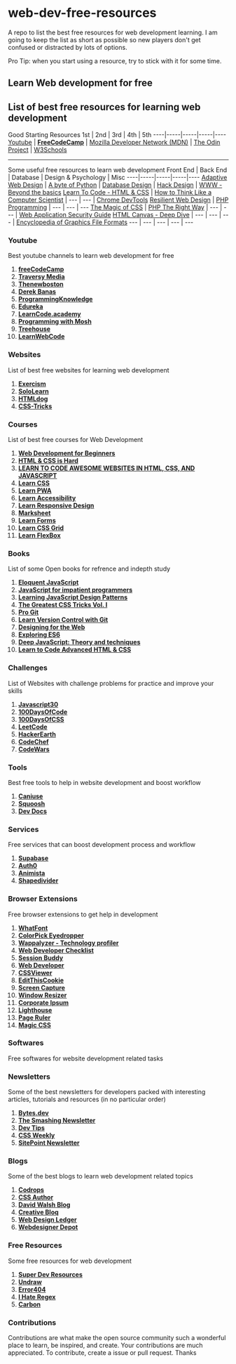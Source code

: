# web-dev-free-resources
A repo to list the best free resources for web development learning. I am going to keep the list as short as possible so new players don't get confused or distracted by lots of options.

Pro Tip: when you start using a resource, try to stick with it for some time.

## Learn Web development for free
List of best free resources for learning web development
---

Good Starting Resources
1st | 2nd | 3rd | 4th | 5th
----|-----|-----|-----|----
[Youtube](http://www.youtube.com/ "Named link title") | **[FreeCodeCamp](https://www.freecodecamp.org/ "Named link title")** | [Mozilla Developer Network (MDN)](https://developer.mozilla.org/en-US/ "Named link title") | [The Odin Project](https://www.theodinproject.com/ "Named link title") | [W3Schools](https://www.w3schools.com/ "Named link title")

---
Some useful free resources to learn web development
Front End | Back End | Database | Design & Psychology | Misc
----|-----|-----|-----|----
[Adaptive Web Design](https://adaptivewebdesign.info/1st-edition/ "Adaptive Web Design") | [A byte of Python](https://python.swaroopch.com/ "A byte of Python") | [Database Design](https://opentextbc.ca/dbdesign01/ "Database Design") | [Hack Design](https://hackdesign.org/ "HackDesign") | [WWW - Beyond the basics](https://ei.cs.vt.edu/~wwwbtb/book/ "WWW - Beyond the basics")
[Learn To Code - HTML & CSS](https://learn.shayhowe.com/html-css/ "Learn To Code - HTML & CSS") | [How to Think Like a Computer Scientist](http://www.openbookproject.net/thinkcs/python/english3e/ "How to Think Like a Computer Scientist") | --- | --- | [Chrome DevTools](https://developer.chrome.com/docs/devtools/ "Chrome DevTools")
[Resilient Web Design](https://resilientwebdesign.com/introduction/ "Resilient Web Design") | [PHP Programming](https://en.wikibooks.org/wiki/PHP_Programming "PHP Programming") | --- | --- | ---
[The Magic of CSS](https://adamschwartz.co/magic-of-css/ "The Magic of CSS") | [PHP The Right Way](https://phptherightway.com/ "PHP The Right Way") | --- | --- | [Web Application Security Guide](https://en.wikibooks.org/wiki/Web_Application_Security_Guide "Web Application Security Guide")
[HTML Canvas - Deep Dive](https://joshondesign.com/p/books/canvasdeepdive/title.html "HTML Canvas - Deep Dive") | --- | --- | --- | [Encyclopedia of Graphics File Formats](http://netghost.narod.ru/gff/graphics/main.htm "Encyclopedia of Graphics File Formats")
--- | --- | --- | --- | ---

### Youtube
Best youtube channels to learn web development for free

1. **[freeCodeCamp](https://www.youtube.com/c/freecodecamp/videos)**
2. **[Traversy Media](https://www.youtube.com/channel/UC29ju8bIPH5as8OGnQzwJyA)**
3. **[Thenewboston](https://www.youtube.com/user/thenewboston)**
4. **[Derek Banas](https://www.youtube.com/user/derekbanas)**
5. **[ProgrammingKnowledge](https://www.youtube.com/channel/UCs6nmQViDpUw0nuIx9c_WvA)**
6. **[Edureka](https://www.youtube.com/user/edurekaIN)**
7. **[LearnCode.academy](https://www.youtube.com/user/learncodeacademy/videos)**
8. **[Programming with Mosh](https://www.youtube.com/user/programmingwithmosh)**
9. **[Treehouse](https://www.youtube.com/user/gotreehouse)**
10. **[LearnWebCode](https://www.youtube.com/user/LearnWebCode)**


### Websites
List of best free websites for learning web development
1. **[Exercism](https://exercism.org/)**
2. **[SoloLearn](https://www.sololearn.com/)**
3. **[HTMLdog](https://www.htmldog.com/)**
4. **[CSS-Tricks](https://css-tricks.com/)**

### Courses
List of best free courses for Web Development
1. **[Web Development for Beginners](https://learn.microsoft.com/en-us/training/paths/web-development-101/)**
2. **[HTML & CSS is Hard](https://www.internetingishard.com/html-and-css/)**
3. **[LEARN TO CODE AWESOME WEBSITES IN HTML, CSS, AND JAVASCRIPT](https://dash.generalassemb.ly/)**
4. **[Learn CSS](https://web.dev/learn/css/)**
5. **[Learn PWA](https://web.dev/learn/pwa/)**
6. **[Learn Accessibility](https://web.dev/learn/accessibility/)**
7. **[Learn Responsive Design](https://web.dev/learn/design/)**
8. **[Marksheet](https://marksheet.io/)**
9. **[Learn Forms](https://web.dev/learn/forms/)**
10. **[Learn CSS Grid](https://cssgrid.io/)**
11. **[Learn FlexBox](https://flexbox.io/)**

### Books
List of some Open books for refrence and indepth study
1. **[Eloquent JavaScript](https://eloquentjavascript.net/)**
2. **[JavaScript for impatient programmers](https://exploringjs.com/impatient-js/toc.html)**
3. **[Learning JavaScript Design Patterns](https://www.patterns.dev/posts/classic-design-patterns/)**
4. **[The Greatest CSS Tricks Vol. I](https://css-tricks.com/books/greatest-css-tricks/)**
5. **[Pro Git](https://git-scm.com/book/en/v2)**
6. **[Learn Version Control with Git](https://www.git-tower.com/learn/git/ebook)**
7. **[Designing for the Web](https://designingfortheweb.co.uk/)**
8. **[Exploring ES6](https://exploringjs.com/es6/index.html)**
9. **[Deep JavaScript: Theory and techniques](https://exploringjs.com/deep-js/toc.html)**
10. **[Learn to Code Advanced HTML & CSS](https://learn.shayhowe.com/advanced-html-css/)**

### Challenges
List of Websites with challenge problems for practice and improve your skills
1. **[Javascript30](https://javascript30.com/)**
2. **[100DaysOfCode](https://www.100daysofcode.com/)**
3. **[100DaysOfCSS](https://100dayscss.com/)**
4. **[LeetCode](https://leetcode.com/)**
5. **[HackerEarth](https://www.hackerearth.com/)**
6. **[CodeChef](https://www.codechef.com/)**
7. **[CodeWars](https://www.codewars.com/)**

### Tools
Best free tools to help in website development and boost workflow
1. **[Caniuse](https://caniuse.com/ "A web tool to check which website feature is supported by which browser")**
2. **[Squoosh](https://squoosh.app/ "Compressing your photographs will result in nearly little quality loss, and you may change their size.")**
3. **[Dev Docs](https://devdocs.io/ "Developer documentation browser that is fast, offline, and free. Search 100s of documents in one web app, including HTML and CSS...")**

### Services
Free services that can boost development process and workflow
1. **[Supabase](https://supabase.com/ "In less than 2 minutes, you can build a backend using Supabase. Begin your project with a Postgres database, authentication, real-time APIs, and storage. Free tier is enough for testing sites live and get user feedback.")**
2. **[Auth0](https://auth0.com/ "The Auth0 identity platform makes it simple to manage your users in a safe and simplified manner. Free tier is enough for upto 7000 users, good for test deployments.")**
3. **[Animista](https://animista.net/ "On Demand CSS Animation Library")**
4. **[Shapedivider](https://www.shapedivider.app/ "Create custom shape dividers for creating nice sections in a web page")**

### Browser Extensions
Free browser extensions to get help in development
1. **[WhatFont](https://chrome.google.com/webstore/detail/whatfont/jabopobgcpjmedljpbcaablpmlmfcogm "Browser extension to check the font used by any website")**
2. **[ColorPick Eyedropper](https://chrome.google.com/webstore/detail/colorpick-eyedropper/ohcpnigalekghcmgcdcenkpelffpdolg "Browser extension to pick the colours from any webpage or web images")**
3. **[Wappalyzer - Technology profiler](https://chrome.google.com/webstore/detail/wappalyzer-technology-pro/gppongmhjkpfnbhagpmjfkannfbllamg "Browser extension to check the technology stack behind a website")**
4. **[Web Developer Checklist](https://chrome.google.com/webstore/detail/web-developer-checklist/iahamcpedabephpcgkeikbclmaljebjp?hl=en "Browser extension to keep check on all the technical requirements for a efficient website development")**
5. **[Session Buddy](https://chrome.google.com/webstore/detail/session-buddy/edacconmaakjimmfgnblocblbcdcpbko "Browser extension to keep your browser history safe and searchable. [For Chrome and related browsers]")**
6. **[Web Developer](https://chrome.google.com/webstore/detail/web-developer/bfbameneiokkgbdmiekhjnmfkcnldhhm "Browser extension with a bunch of useful tools, a kind of toolkit for the devs")**
7. **[CSSViewer](https://chrome.google.com/webstore/detail/cssviewer/ggfgijbpiheegefliciemofobhmofgce "Browser extension to check stylesheets of web pages on the go")**
8. **[EditThisCookie](https://chrome.google.com/webstore/detail/editthiscookie/fngmhnnpilhplaeedifhccceomclgfbg "EditThisCookie is a cookie manager. You can add, delete, edit, search, protect and block cookies!")**
9. **[Screen Capture](https://chrome.google.com/webstore/detail/screen-capture-screenshot/pmnphobdokkajkpbkajlaiooipfcpgio "Screen capture, full page screen shot, visible area screenshot, edit print screen, save snapshot in PNG, PDF.")**
10. **[Window Resizer](https://chrome.google.com/webstore/detail/window-resizer/kkelicaakdanhinjdeammmilcgefonfh/ "Resize the browser window to emulate various screen resolutions.")**
11. **[Corporate Ipsum](https://chrome.google.com/webstore/detail/corporate-ipsum/lfmadckmfehehmdnmhaebniooenedcbb "A lorem ipsum generator with a corporate bent. Generates filler content by the word or paragraph.")**
12. **[Lighthouse](https://chrome.google.com/webstore/detail/lighthouse/blipmdconlkpinefehnmjammfjpmpbjk "Lighthouse is an open-source, automated tool for improving the performance, quality, and correctness of your web apps.")**
13. **[Page Ruler](https://chrome.google.com/webstore/detail/page-ruler/jcbmcnpepaddcedmjdcmhbekjhbfnlff "Page Ruler is an extension that lets you measure distances (in pixels) on a webpage. ")**
14. **[Magic CSS](https://chrome.google.com/webstore/detail/live-editor-for-css-less/ifhikkcafabcgolfjegfcgloomalapol "Live preview of CSS/Less/Sass code changes. Auto-save file, autocomplete, Less/Sass to CSS, beautify, CSS reloader, lint, ...")**

### Softwares
Free softwares for website development related tasks

### Newsletters
Some of the best newsletters for developers packed with interesting articles, tutorials and resources (in no particular order)
1. **[Bytes.dev](https://bytes.dev/)**
2. **[The Smashing Newsletter](https://www.smashingmagazine.com/the-smashing-newsletter/)**
3. **[Dev Tips](https://umaar.com/dev-tips/)**
4. **[CSS Weekly](https://css-weekly.com/)**
5. **[SitePoint Newsletter](https://www.sitepoint.com/newsletters/)**

### Blogs
Some of the best blogs to learn web development related topics
1. **[Codrops](https://tympanus.net/codrops/ "Codrops is a terrific resource for front end developers, that includes articles with good information, tutorials that are helpful, and free tools that we all adore.")**
2. **[CSS Author](https://cssauthor.com/ "Web developers and web designers may both benefit greatly from CSS Author's front end coding blog, which also features sporadic releases that are helpful to visual designers and content creators. It offers an unbelievable number of 'freebies'")**
3. **[David Walsh Blog](https://davidwalsh.name/ "David contributes his knowledge as a Senior Software Engineer and Evangelist for Mozilla, as well as the creator of the Wyn Weng Labs and Script &Style web development podcasts. You'll receive technical advice and information on industry developments for web developers.")**
4. **[Creative Bloq](https://www.creativebloq.com/web-designer-magazine "For the imaginative coder, here's one. Creative Bloq is for you if you're looking for creative inspiration for your coding process or if you are interested in seeing how elements like grid systems and animations appear in real-world web design.")**
5. **[Web Design Ledger](https://webdesignledger.com/ "Web Design Ledger offers special insights on how to produce amazing web solutions for web developers and designers.")**
6. **[Webdesigner Depot](https://www.webdesignerdepot.com/ "Webdesigner Depot offers free tools and materials to assist you in the development of your website. Even if you're brand new to the sector, you'll be able to learn more about what it takes to build a website.")**

### Free Resources
Some free resources for web development 
1. **[Super Dev Resources](https://superdevresources.com/)**
2. **[Undraw](https://undraw.co/)**
3. **[Error404](https://error404.fun/)**
4. **[I Hate Regex](https://ihateregex.io/)**
5. **[Carbon](https://carbon.now.sh/)**

### Contributions
Contributions are what make the open source community such a wonderful place to learn, be inspired, and create. Your contributions are much appreciated. To contribute, create a issue or pull request. Thanks
